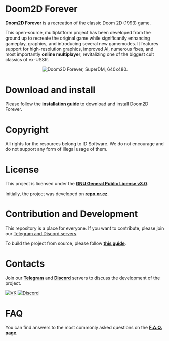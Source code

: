 # Doom2D Forever
**Doom2D Forever** is a recreation of the classic Doom 2D (1993) game.

This open-source, multiplatform project has been developed from the ground up to recreate the original game while significantly enhancing gameplay, graphics, and introducing several new gamemodes. It features support for high-resolution graphics, improved AI, numerous fixes, and most importantly **online multiplayer**, revitalizing one of the biggest cult classics of ex-USSR.
<p align="center">
    <img src="https://doom2d.org/doom2d_forever/about/DFsml.jpg" alt="Doom2D Forever, SuperDM, 640x480.">
</p>

# Download and install
Please follow the [**installation guide**](docs/INSTALL.md) to download and install Doom2D Forever.

# Copyright
All rights for the resources belong to ID Software. We do not encourage and do not support any form of illegal usage of them.

# License
This project is licensed under the [**GNU General Public License v3.0**](https://github.com/Doom2D/Doom2D-Forever/blob/master/COPYING).

Initially, the project was developed on [**repo.or.cz**](https://repo.or.cz/d2df-sdl.git/).

# Contribution and Development
This repository is a place for everyone. If you want to contribute, please join our [Telegram and Discord servers](#contacts).

To build the project from source, please follow [**this guide**](docs/DEVELOPMENT.md).

<a name="contacts"></a>
# Contacts
Join our [**Telegram**](https://t.me/doom2d) and [**Discord**](https://discord.gg/sGpJwMy) servers to discuss the development of the project.

[![VK](https://img.shields.io/badge/Telegram-2CA5E0?style=flat-squeare&logo=telegram&logoColor=white)](https://t.me/doom2d)
[![Discord](https://img.shields.io/badge/chat-Discord-8c9eff?logo=discord&logoColor=ffffff)](https://discord.gg/sGpJwMy)
# FAQ
You can find answers to the most commonly asked questions on the [**F.A.Q. page**](docs/FAQ.md).

